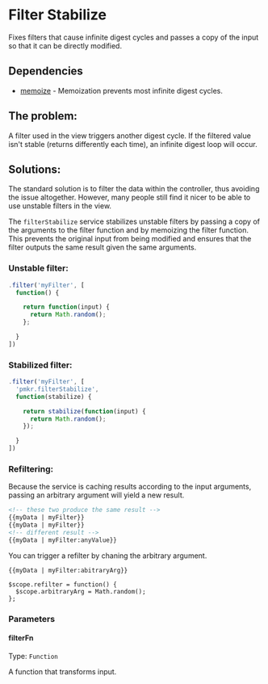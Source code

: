 # Filter Stabilize

Fixes filters that cause infinite digest cycles and passes a copy of the input so that it can be directly modified.

## Dependencies

- [memoize][1] - Memoization prevents most infinite digest cycles.

## The problem:

A filter used in the view triggers another digest cycle. If the filtered value isn't stable (returns differently each time), an infinite digest loop will occur.

## Solutions:

The standard solution is to filter the data within the controller, thus avoiding the issue altogether. However, many people still find it nicer to be able to use unstable filters in the view.

The `filterStabilize` service stabilizes unstable filters by passing a copy of the arguments to the filter function and by memoizing the filter function. This prevents the original input from being modified and ensures that the filter outputs the same result given the same arguments.

### Unstable filter:

```javascript
.filter('myFilter', [
  function() {

    return function(input) {
      return Math.random();
    };

  }
])
```

### Stabilized filter:

```javascript
.filter('myFilter', [
  'pmkr.filterStabilize',
  function(stabilize) {

    return stabilize(function(input) {
      return Math.random();
    });

  }
])
```

### Refiltering:

Because the service is caching results according to the input arguments, passing an arbitrary argument will yield a new result.

```html
<!-- these two produce the same result -->
{{myData | myFilter}}
{{myData | myFilter}}
<!-- different result -->
{{myData | myFilter:anyValue}}
```

You can trigger a refilter by chaning the arbitrary argument.

```
{{myData | myFilter:abitraryArg}}

$scope.refilter = function() {
  $scope.arbitraryArg = Math.random();
};
```

### Parameters

#### filterFn

Type: `Function`

A function that transforms input.

  [1]: https://github.com/m59peacemaker/angular-pmkr-components/tree/master/src/services/memoize